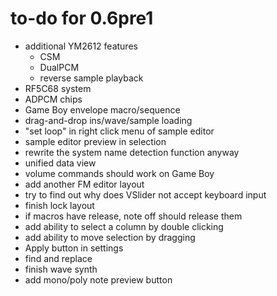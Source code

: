 # to-do for 0.6pre1

- additional YM2612 features
  - CSM
  - DualPCM
  - reverse sample playback
- RF5C68 system
- ADPCM chips
- Game Boy envelope macro/sequence
- drag-and-drop ins/wave/sample loading
- "set loop" in right click menu of sample editor
- sample editor preview in selection
- rewrite the system name detection function anyway
- unified data view
- volume commands should work on Game Boy
- add another FM editor layout
- try to find out why does VSlider not accept keyboard input
- finish lock layout
- if macros have release, note off should release them
- add ability to select a column by double clicking
- add ability to move selection by dragging
- Apply button in settings
- find and replace
- finish wave synth
- add mono/poly note preview button
